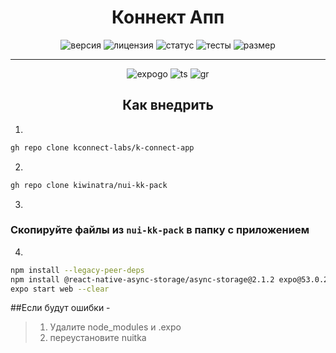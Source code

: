 <div align="center">

# Коннект Апп


![версия](https://img.shields.io/badge/версия-1.5.4-blue)
![лицензия](https://img.shields.io/badge/лицензия-MIT-green)
![статус](https://img.shields.io/badge/статус-в%20разработке-yellow)
![тесты](https://img.shields.io/badge/тесты-85%25-success)
![размер](https://img.shields.io/badge/размер-240KB-informational)

---
![expogo](https://img.shields.io/badge/Expo%20Go-3.10+-blue?logo=expo)
![ts](https://img.shields.io/badge/TypeScript-4.2-brightgreen?logo=ts)
![gr](https://img.shields.io/badge/gradle-15-informational?logo=gradle)
</div>
<div align="center">


##  Как внедрить
</div>

1. 
```bash
gh repo clone kconnect-labs/k-connect-app
```

2. 
```bash
gh repo clone kiwinatra/nui-kk-pack
```

3.
### Скопируйте файлы из `nui-kk-pack` в папку с приложением

4. 
```bash
npm install --legacy-peer-deps
npm install @react-native-async-storage/async-storage@2.1.2 expo@53.0.22 expo-clipboard@~7.1.5 expo-constants@~17.1.7 expo-font@~13.3.2 expo-image@~2.4.0 expo-linking@~7.1.7 expo-router@~5.1.6 expo-secure-store@~14.2.4 expo-splash-screen@~0.30.10 expo-system-ui@~5.0.11 expo-web-browser@~14.2.0 lottie-react-native@7.2.2 react-native@0.79.5 react-native-pager-view@6.7.1 react-native-svg@15.11.2 --legacy-peer-deps
expo start web --clear
```

##Если будут ошибки - 

> 1) Удалите node_modules и .expo
> 2) переустановите nuitka

